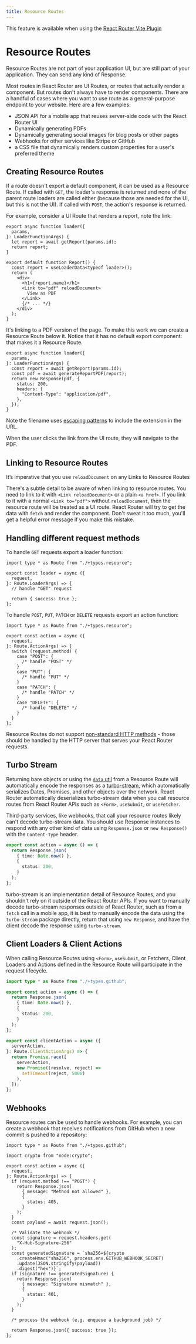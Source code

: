 ```yaml
---
title: Resource Routes
---
```


<docs-info>This feature is available when using the [React Router Vite Plugin][vite-plugin]</docs-info>

# Resource Routes

Resource Routes are not part of your application UI, but are still part of your application. They can send any kind of Response.

Most routes in React Router are UI Routes, or routes that actually render a component. But routes don't always have to render components. There are a handful of cases where you want to use route as a general-purpose endpoint to your website. Here are a few examples:

- JSON API for a mobile app that reuses server-side code with the React Router UI
- Dynamically generating PDFs
- Dynamically generating social images for blog posts or other pages
- Webhooks for other services like Stripe or GitHub
- a CSS file that dynamically renders custom properties for a user's preferred theme

## Creating Resource Routes

If a route doesn't export a default component, it can be used as a Resource Route. If called with `GET`, the loader's response is returned and none of the parent route loaders are called either (because those are needed for the UI, but this is not the UI). If called with `POST`, the action's response is returned.

For example, consider a UI Route that renders a report, note the link:

```tsx filename=app/routes/reports.$id.tsx lines=[12-14]
export async function loader({
  params,
}: LoaderFunctionArgs) {
  let report = await getReport(params.id);
  return report;
}

export default function Report() {
  const report = useLoaderData<typeof loader>();
  return (
    <div>
      <h1>{report.name}</h1>
      <Link to="pdf" reloadDocument>
        View as PDF
      </Link>
      {/* ... */}
    </div>
  );
}
```

It's linking to a PDF version of the page. To make this work we can create a Resource Route below it. Notice that it has no default export component: that makes it a Resource Route.

```tsx filename=app/routes/reports.$id[.pdf].tsx
export async function loader({
  params,
}: LoaderFunctionArgs) {
  const report = await getReport(params.id);
  const pdf = await generateReportPDF(report);
  return new Response(pdf, {
    status: 200,
    headers: {
      "Content-Type": "application/pdf",
    },
  });
}
```

<docs-info>Note the filename uses [escaping patterns][escaping] to include the extension in the URL.</docs-info>

When the user clicks the link from the UI route, they will navigate to the PDF.

## Linking to Resource Routes

<docs-error>It’s imperative that you use <code>reloadDocument</code> on any Links to Resource Routes</docs-error>

There's a subtle detail to be aware of when linking to resource routes. You need to link to it with `<Link reloadDocument>` or a plain `<a href>`. If you link to it with a normal `<Link to="pdf">` without `reloadDocument`, then the resource route will be treated as a UI route. React Router will try to get the data with `fetch` and render the component. Don't sweat it too much, you'll get a helpful error message if you make this mistake.

## Handling different request methods

To handle `GET` requests export a loader function:

```tsx
import type * as Route from "./+types.resource";

export const loader = async ({
  request,
}: Route.LoaderArgs) => {
  // handle "GET" request

  return { success: true };
};
```

To handle `POST`, `PUT`, `PATCH` or `DELETE` requests export an action function:

```tsx
import type * as Route from "./+types.resource";

export const action = async ({
  request,
}: Route.ActionArgs) => {
  switch (request.method) {
    case "POST": {
      /* handle "POST" */
    }
    case "PUT": {
      /* handle "PUT" */
    }
    case "PATCH": {
      /* handle "PATCH" */
    }
    case "DELETE": {
      /* handle "DELETE" */
    }
  }
};
```

Resource Routes do not support [non-standard HTTP methods][nonstandard-http-methods] - those should be handled by the HTTP server that serves your React Router requests.

## Turbo Stream

Returning bare objects or using the [`data` util][data-util] from a Resource Route will automatically encode the responses as a [turbo-stream][turbo-stream], which automatically serializes Dates, Promises, and other objects over the network. React Router automatically deserializes turbo-stream data when you call resource routes from React Router APIs such as `<Form>`, `useSubmit`, or `useFetcher`.

Third-party services, like webhooks, that call your resource routes likely can't decode turbo-stream data. You should use Response instances to respond with any other kind of data using `Response.json` or `new Response()` with the `Content-Type` header.

```ts
export const action = async () => {
  return Response.json(
    { time: Date.now() },
    {
      status: 200,
    }
  );
};
```

<docs-warning>turbo-stream is an implementation detail of Resource Routes, and you shouldn't rely on it outside of the React Router APIs. If you want to manually decode turbo-stream responses outside of React Router, such as from a `fetch` call in a mobile app, it is best to manually encode the data using the `turbo-stream` package directly, return that using `new Response`, and have the client decode the response using `turbo-stream`.</docs-warning>

## Client Loaders & Client Actions

When calling Resource Routes using `<Form>`, `useSubmit`, or Fetchers, Client Loaders and Actions defined in the Resource Route will participate in the request lifecycle.

```ts
import type * as Route from "./+types.github";

export const action = async () => {
  return Response.json(
    { time: Date.now() },
    {
      status: 200,
    }
  );
};

export const clientAction = async ({
  serverAction,
}: Route.ClientActionArgs) => {
  return Promise.race([
    serverAction,
    new Promise((resolve, reject) =>
      setTimeout(reject, 5000)
    ),
  ]);
};
```

## Webhooks

Resource routes can be used to handle webhooks. For example, you can create a webhook that receives notifications from GitHub when a new commit is pushed to a repository:

```tsx
import type * as Route from "./+types.github";

import crypto from "node:crypto";

export const action = async ({
  request,
}: Route.ActionArgs) => {
  if (request.method !== "POST") {
    return Response.json(
      { message: "Method not allowed" },
      {
        status: 405,
      }
    );
  }
  const payload = await request.json();

  /* Validate the webhook */
  const signature = request.headers.get(
    "X-Hub-Signature-256"
  );
  const generatedSignature = `sha256=${crypto
    .createHmac("sha256", process.env.GITHUB_WEBHOOK_SECRET)
    .update(JSON.stringify(payload))
    .digest("hex")}`;
  if (signature !== generatedSignature) {
    return Response.json(
      { message: "Signature mismatch" },
      {
        status: 401,
      }
    );
  }

  /* process the webhook (e.g. enqueue a background job) */

  return Response.json({ success: true });
};
```

[vite-plugin]: ../start/rendering
[turbo-stream]: https://github.com/jacob-ebey/turbo-stream
[data-util]: ../../api/react-router/data
[nonstandard-http-methods]: https://github.com/remix-run/react-router/issues/11959
[escaping]: ../misc/file-route-conventions#escaping-special-characters
